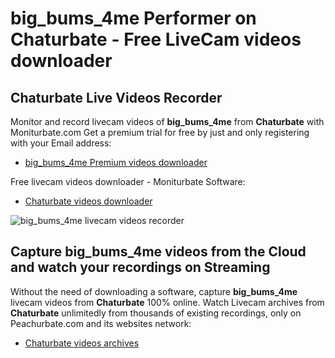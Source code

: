 # big_bums_4me Performer on Chaturbate - Free LiveCam videos downloader

## Chaturbate Live Videos Recorder

Monitor and record livecam videos of **big_bums_4me** from **Chaturbate** with Moniturbate.com
Get a premium trial for free by just and only registering with your Email address:
* [big_bums_4me Premium videos downloader](https://moniturbate.com/request-demo-licence-key.html)

Free livecam videos downloader - Moniturbate Software:
* [Chaturbate videos downloader](https://moniturbate.com/moniturbate-download-software.html)

![big_bums_4me livecam videos recorder](https://peachurnet.com/templates/moniturbate-software.png)


## Capture big_bums_4me videos from the Cloud and watch your recordings on Streaming

Without the need of downloading a software, capture **big_bums_4me** livecam videos from **Chaturbate** 100% online.
Watch Livecam archives from **Chaturbate** unlimitedly from thousands of existing recordings, only on Peachurbate.com and its websites network:
* [Chaturbate videos archives](https://peachurnet.com/)